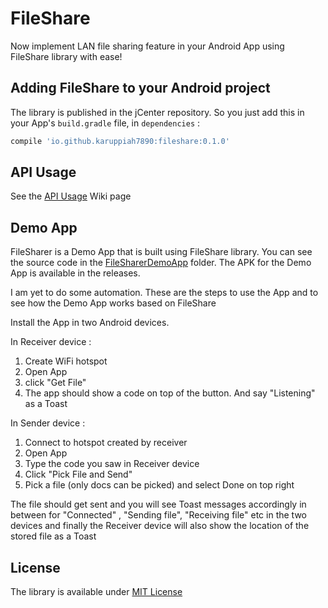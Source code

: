 # FileShare

Now implement LAN file sharing feature in your Android App using FileShare library with ease!

## Adding FileShare to your Android project
The library is published in the jCenter repository. So you just add this in your App's `build.gradle` file, in `dependencies` :

```gradle
compile 'io.github.karuppiah7890:fileshare:0.1.0'
```

## API Usage
See the [API Usage](https://github.com/Android-File-Share/FileShare/wiki/API-Usage) Wiki page

## Demo App

FileSharer is a Demo App that is built using FileShare library. You can see the source code in the [FileSharerDemoApp](https://github.com/Android-File-Share/FileShare/tree/master/FileSharerDemoApp) folder. The APK for the Demo App is available in the releases.

I am yet to do some automation. These are the steps to use the App and to see how the Demo App works based on FileShare

Install the App in two Android devices.

In Receiver device : 

1. Create WiFi hotspot
2. Open App
3. click "Get File"
4. The app should show a code on top of the button. And say "Listening" as a Toast

In Sender device :

1. Connect to hotspot created by receiver
2. Open App
3. Type the code you saw in Receiver device
4. Click "Pick File and Send"
5. Pick a file (only docs can be picked) and select Done on top right

The file should get sent and you will see Toast messages accordingly in between for "Connected" , "Sending file", "Receiving file" etc in the two devices and finally the Receiver device will also show the location of the stored file as a Toast



## License
The library is available under [MIT License](https://github.com/Android-File-Share/FileShare/blob/master/LICENSE.md)


